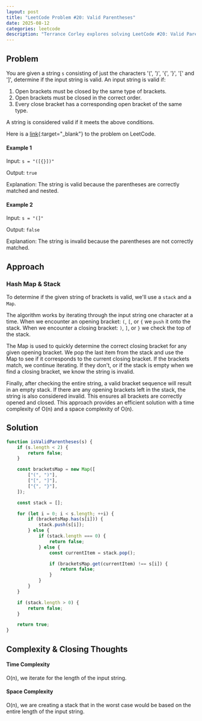 ```yaml
---
layout: post
title: "LeetCode Problem #20: Valid Parentheses"
date: 2025-08-12
categories: leetcode
description: "Terrance Corley explores solving LeetCode #20: Valid Parentheses with JavaScript."
---
```


## Problem

You are given a string `s` consisting of just the characters '(', ')', '{', '}', '[' and ']', determine if the input string is valid. An input string is valid if:

1. Open brackets must be closed by the same type of brackets.
2. Open brackets must be closed in the correct order.
3. Every close bracket has a corresponding open bracket of the same type.

A string is considered valid if it meets the above conditions.

Here is a [link](https://leetcode.com/problems/valid-parentheses/description/){:target="\_blank"} to the problem on LeetCode.

#### Example 1

Input: `s = "([{}])"`

Output: `true`

Explanation: The string is valid because the parentheses are correctly matched and nested.

#### Example 2

Input: `s = "(]"`

Output: `false`

Explanation: The string is invalid because the parentheses are not correctly matched.

## Approach

### Hash Map & Stack

To determine if the given string of brackets is valid, we'll use a `stack` and a `Map`.

The algorithm works by iterating through the input string one character at a time. When we encounter an opening bracket: `(`, `[`, or `{` we `push` it onto the stack. When we encounter a closing bracket: `)`, `]`, or `}` we check the top of the stack.

The Map is used to quickly determine the correct closing bracket for any given opening bracket. We pop the last item from the stack and use the Map to see if it corresponds to the current closing bracket. If the brackets match, we continue iterating. If they don't, or if the stack is empty when we find a closing bracket, we know the string is invalid.

Finally, after checking the entire string, a valid bracket sequence will result in an empty stack. If there are any opening brackets left in the stack, the string is also considered invalid. This ensures all brackets are correctly opened and closed. This approach provides an efficient solution with a time complexity of O(n) and a space complexity of O(n).

## Solution

```js
function isValidParentheses(s) {
    if (s.length < 2) {
        return false;
    }

    const bracketsMap = new Map([
        ["(", ")"],
        ["[", "]"],
        ["{", "}"],
    ]);

    const stack = [];

    for (let i = 0; i < s.length; ++i) {
        if (bracketsMap.has(s[i])) {
            stack.push(s[i]);
        } else {
            if (stack.length === 0) {
                return false;
            } else {
                const currentItem = stack.pop();

                if (bracketsMap.get(currentItem) !== s[i]) {
                    return false;
                }
            }
        }
    }

    if (stack.length > 0) {
        return false;
    }

    return true;
}
```

## Complexity & Closing Thoughts

#### Time Complexity

O(n), we iterate for the length of the input string.

#### Space Complexity

O(n), we are creating a stack that in the worst case would be based on the entire length of the input string.
